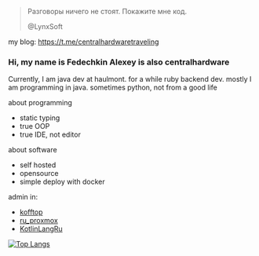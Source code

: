 > Разговоры ничего не стоят. Покажите мне код.
> 
> @LynxSoft

my blog: https://t.me/centralhardwaretraveling

### Hi, my name is Fedechkin Alexey is also centralhardware
Currently, I am java dev at haulmont. for a while ruby backend dev. mostly I am programming in java. sometimes python, not from a good life

about programming
- static typing
- true OOP
- true IDE, not editor

about software
- self hosted
- opensource
- simple deploy with docker

admin in:
- [kofftop](https://t.me/kofftop)
- [ru_proxmox](https://t.me/ru_proxmox)
- [KotlinLangRu](https://t.me/KotlinLangRu)

[![Top Langs](https://github-readme-stats.vercel.app/api/top-langs/?username=centralhardware)](https://github.com/anuraghazra/github-readme-stats)

